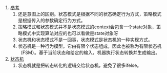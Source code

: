 1. [参考](https://www.zhihu.com/question/23693088)       
    1. 还是意图上的区别。状态模式是根据不同的状态确定行为方式，策略模式是根据传入的参数确定行为方式。     
    1. 策略模式和状态模式并不是状态模式的context会包含一个state对象，策略模式中实现算法对应的也可以看做是state对象呀
    1. 状态机和状态模式不是一回事，状态模式是状态机的一种实现方式。
    1. 状态机是一种行为模型。它由有限个状态组成，因此也被称为有限状态机（FSM）。基于当前状态和给定的输入，机器执行状态转换并生成输出。   
1. [状态机](https://www.cnblogs.com/KillerAery/p/9680303.html)   
    1. 状态机就是把转态转化的逻辑交给状态机，避免了很多ifelse。
